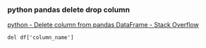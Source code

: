 ### python pandas delete drop column


[python - Delete column from pandas DataFrame - Stack Overflow](https://stackoverflow.com/questions/13411544/delete-column-from-pandas-dataframe "python - Delete column from pandas DataFrame - Stack Overflow")


 

```
del df['column_name']
```
